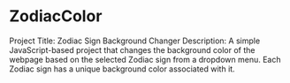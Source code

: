 # ZodiacColor
Project Title: Zodiac Sign Background Changer  Description: A simple JavaScript-based project that changes the background color of the webpage based on the selected Zodiac sign from a dropdown menu. Each Zodiac sign has a unique background color associated with it.
